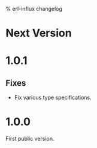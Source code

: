 % erl-influx changelog

# Next Version

# 1.0.1
## Fixes
- Fix various type specifications.

# 1.0.0
First public version.
